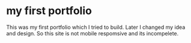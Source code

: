 # my first portfolio
This was my first portfolio which I tried to build.
Later I changed my idea and design. So this site is not mobile respomsive and its incompelete.

